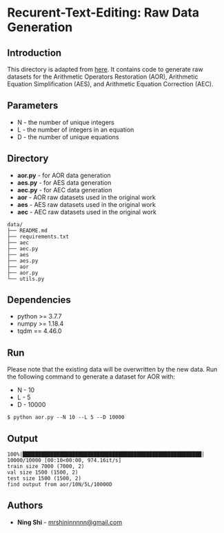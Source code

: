 # Recurent-Text-Editing: Raw Data Generation

## Introduction
This directory is adapted from [here](https://github.com/ShiningLab/Recurrent-Text-Editing/tree/master/data). It contains code to generate raw datasets for the Arithmetic Operators Restoration (AOR), Arithmetic Equation Simplification (AES), and Arithmetic Equation Correction (AEC).

## Parameters
+ N - the number of unique integers
+ L - the number of integers in an equation
+ D - the number of unique equations

## Directory
+ **aor.py** - for AOR data generation
+ **aes.py** - for AES data generation
+ **aec.py** - for AEC data generation
+ **aor** - AOR raw datasets used in the original work
+ **aes** - AES raw datasets used in the original work
+ **aec** - AEC raw datasets used in the original work
```
data/
├── README.md
├── requirements.txt
├── aec
├── aec.py
├── aes
├── aes.py
├── aor
├── aor.py
└── utils.py
```

## Dependencies
+ python >= 3.7.7
+ numpy >= 1.18.4
+ tqdm == 4.46.0

## Run
Please note that the existing data will be overwritten by the new data. Run the following command to generate a dataset for AOR with:
+ N - 10
+ L - 5
+ D - 10000
```
$ python aor.py --N 10 --L 5 --D 10000
```

## Output
```
100%|██████████████████████████████████████████████████████████| 10000/10000 [00:10<00:00, 974.16it/s]
train size 7000 (7000, 2)
val size 1500 (1500, 2)
test size 1500 (1500, 2)
find output from aor/10N/5L/10000D
```

## Authors
* **Ning Shi** - mrshininnnnn@gmail.com